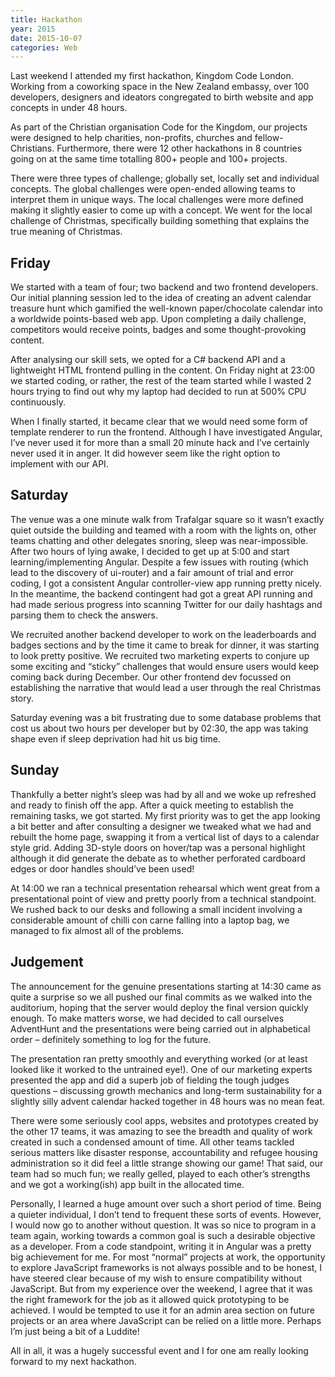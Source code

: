 ```yaml
---
title: Hackathon
year: 2015
date: 2015-10-07
categories: Web
---
```


Last weekend I attended my first hackathon, Kingdom Code London. Working from a coworking space in the New Zealand embassy, over 100 developers, designers and ideators congregated to birth website and app concepts in under 48 hours.

As part of the Christian organisation Code for the Kingdom, our projects were designed to help charities, non-profits, churches and fellow-Christians. Furthermore, there were 12 other hackathons in 8 countries going on at the same time totalling 800+ people and 100+ projects.

There were three types of challenge; globally set, locally set and individual concepts. The global challenges were open-ended allowing teams to interpret them in unique ways. The local challenges were more defined making it slightly easier to come up with a concept. We went for the local challenge of Christmas, specifically building something that explains the true meaning of Christmas.

## Friday

We started with a team of four; two backend and two frontend developers. Our initial planning session led to the idea of creating an advent calendar treasure hunt which gamified the well-known paper/chocolate calendar into a worldwide points-based web app. Upon completing a daily challenge, competitors would receive points, badges and some thought-provoking content.

After analysing our skill sets, we opted for a C# backend API and a lightweight HTML frontend pulling in the content. On Friday night at 23:00 we started coding, or rather, the rest of the team started while I wasted 2 hours trying to find out why my laptop had decided to run at 500% CPU continuously.

When I finally started, it became clear that we would need some form of template renderer to run the frontend. Although I have investigated Angular, I’ve never used it for more than a small 20 minute hack and I’ve certainly never used it in anger. It did however seem like the right option to implement with our API.

## Saturday

The venue was a one minute walk from Trafalgar square so it wasn’t exactly quiet outside the building and teamed with a room with the lights on, other teams chatting and other delegates snoring, sleep was near-impossible. After two hours of lying awake, I decided to get up at 5:00 and start learning/implementing Angular. Despite a few issues with routing (which lead to the discovery of ui-router) and a fair amount of trial and error coding, I got a consistent Angular controller-view app running pretty nicely. In the meantime, the backend contingent had got a great API running and had made serious progress into scanning Twitter for our daily hashtags and parsing them to check the answers.

We recruited another backend developer to work on the leaderboards and badges sections and by the time it came to break for dinner, it was starting to look pretty positive. We recruited two marketing experts to conjure up some exciting and “sticky” challenges that would ensure users would keep coming back during December. Our other frontend dev focussed on establishing the narrative that would lead a user through the real Christmas story.

Saturday evening was a bit frustrating due to some database problems that cost us about two hours per developer but by 02:30, the app was taking shape even if sleep deprivation had hit us big time.

## Sunday
Thankfully a better night’s sleep was had by all and we woke up refreshed and ready to finish off the app. After a quick meeting to establish the remaining tasks, we got started. My first priority was to get the app looking a bit better and after consulting a designer we tweaked what we had and rebuilt the home page, swapping it from a vertical list of days to a calendar style grid. Adding 3D-style doors on hover/tap was a personal highlight although it did generate the debate as to whether perforated cardboard edges or door handles should’ve been used!

At 14:00 we ran a technical presentation rehearsal which went great from a presentational point of view and pretty poorly from a technical standpoint. We rushed back to our desks and following a small incident involving a considerable amount of chilli con carne falling into a laptop bag, we managed to fix almost all of the problems.

## Judgement

The announcement for the genuine presentations starting at 14:30 came as quite a surprise so we all pushed our final commits as we walked into the auditorium, hoping that the server would deploy the final version quickly enough. To make matters worse, we had decided to call ourselves AdventHunt and the presentations were being carried out in alphabetical order – definitely something to log for the future.

The presentation ran pretty smoothly and everything worked (or at least looked like it worked to the untrained eye!). One of our marketing experts presented the app and did a superb job of fielding the tough judges questions – discussing growth mechanics and long-term sustainability for a slightly silly advent calendar hacked together in 48 hours was no mean feat.

There were some seriously cool apps, websites and prototypes created by the other 17 teams, it was amazing to see the breadth and quality of work created in such a condensed amount of time. All other teams tackled serious matters like disaster response, accountability and refugee housing administration so it did feel a little strange showing our game! That said, our team had so much fun; we really gelled, played to each other’s strengths and we got a working(ish) app built in the allocated time.

Personally, I learned a huge amount over such a short period of time. Being a quieter individual, I don’t tend to frequent these sorts of events. However, I would now go to another without question. It was so nice to program in a team again, working towards a common goal is such a desirable objective as a developer. From a code standpoint, writing it in Angular was a pretty big achievement for me. For most “normal” projects at work, the opportunity to explore JavaScript frameworks is not always possible and to be honest, I have steered clear because of my wish to ensure compatibility without JavaScript. But from my experience over the weekend, I agree that it was the right framework for the job as it allowed quick prototyping to be achieved. I would be tempted to use it for an admin area section on future projects or an area where JavaScript can be relied on a little more. Perhaps I’m just being a bit of a Luddite!

All in all, it was a hugely successful event and I for one am really looking forward to my next hackathon.